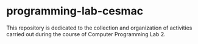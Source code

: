 # programming-lab-cesmac
This repository is dedicated to the collection and organization of activities carried out during the course of Computer Programming Lab 2.
